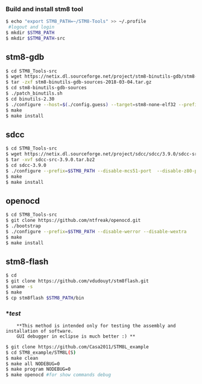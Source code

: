  
### **Build and install stm8 tool**

```bash
$ echo "export STM8_PATH=~/STM8-Tools" >> ~/.profile 
 #logout and login
$ mkdir $STM8_PATH 
$ mkdir $STM8_PATH-src
```
## **stm8-gdb**
```bash
$ cd STM8_Tools-src
$ wget https://netix.dl.sourceforge.net/project/stm8-binutils-gdb/stm8-binutils-gdb-sources-2018-03-04.tar.gz
$ tar -zxf stm8-binutils-gdb-sources-2018-03-04.tar.gz
$ cd stm8-binutils-gdb-sources
$ ./patch_binutils.sh 
$ cd binutils-2.30
$ ./configure --host=$(./config.guess) --target=stm8-none-elf32 --prefix=$STM8_PATH --program-prefix=stm8-
$ make 
$ make install
```
## **sdcc**
 ```bash
$ cd STM8_Tools-src
$ wget https://netix.dl.sourceforge.net/project/sdcc/sdcc/3.9.0/sdcc-src-3.9.0.tar.bz2
$ tar -xvf sdcc-src-3.9.0.tar.bz2
$ cd sdcc-3.9.0
$ ./configure --prefix=$STM8_PATH --disable-mcs51-port  --disable-z80-port  --disable-z180-port --disable-r2k-port --disable-r3ka-port --disable-gbz80-port --disable-tlcs90-port --disable-ds390-port --disable-ds400-port --disable-pic14-port --disable-pic16-port --disable-hc08-port --disable-s08-port --disable-ez80_z80 --disable-pdk14-port --disable-pdk15-port --disable-ez80_z80-port
$ make
$ make install
```
## **openocd**
```bash
$ cd STM8_Tools-src
$ git clone https://github.com/ntfreak/openocd.git
$ ./bootstrap
$ ./configure --prefix=$STM8_PATH --disable-werror --disable-wextra
$ make
$ make install
```
## **stm8-flash**
```bash
$ cd
$ git clone https://github.com/vdudouyt/stm8flash.git
$ uname -s
$ make
$ cp stm8flash $STM8_PATH/bin
```
### **test*
        **This method is intended only for testing the assembly and installation of software.
        GUI debugger in eclipse is much better :) **
```bash
$ git clone https://github.com/Casa2011/STM8L_example
$ cd STM8_example/STM8L(S)
$ make clean
$ make all NODEBUG=0
$ make program NODEBUG=0
$ make openocd #for show commands debug
```
